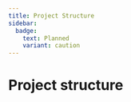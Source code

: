 ```yaml
---
title: Project Structure
sidebar:
  badge:
    text: Planned
    variant: caution
---
```


# Project structure
